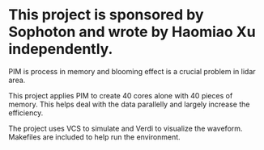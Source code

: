 # This project is sponsored by Sophoton and wrote by Haomiao Xu independently.

PIM is process in memory and blooming effect is a crucial problem in lidar area.

This project applies PIM to create 40 cores alone with 40 pieces of memory. This helps deal with the data parallelly and largely increase the efficiency.

The project uses VCS to simulate and Verdi to visualize the waveform. Makefiles are included to help run the environment.